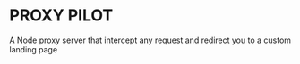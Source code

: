 # PROXY PILOT

A Node proxy server that intercept any request and redirect you to a custom landing page
